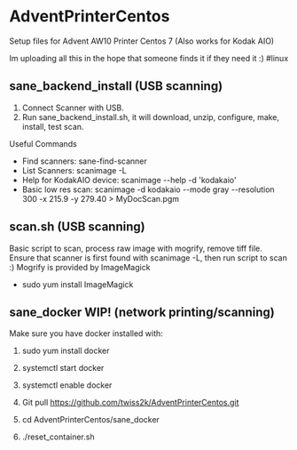 # AdventPrinterCentos

Setup files for Advent AW10 Printer Centos 7
(Also works for Kodak AIO)

Im uploading all this in the hope that someone finds it if they need it :)
#linux

sane_backend_install (USB scanning)
-----------------------------

1. Connect Scanner with USB.
2. Run sane_backend_install.sh, it will download, unzip, configure, make, install, test scan.

Useful Commands
* Find scanners: sane-find-scanner
* List Scanners: scanimage -L
* Help for KodakAIO device: scanimage --help -d 'kodakaio'
* Basic low res scan:  scanimage -d kodakaio --mode gray --resolution 300 -x 215.9 -y 279.40 > MyDocScan.pgm

scan.sh (USB scanning)
-------

Basic script to scan, process raw image with mogrify, remove tiff file.
Ensure that scanner is first found with scanimage -L, then run script to scan :)
Mogrify is provided by ImageMagick
* sudo yum install ImageMagick
      
sane_docker WIP! (network printing/scanning)
--------------------

Make sure you have docker installed with:
1. sudo yum install docker
2. systemctl start docker
3. systemctl enable docker

1. Git pull https://github.com/twiss2k/AdventPrinterCentos.git
2. cd AdventPrinterCentos/sane_docker
3. ./reset_container.sh
